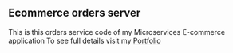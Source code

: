## Ecommerce orders server

This is this orders service code of my Microservices E-commerce application
To see full details visit my [Portfolio](https://second-portfolio-psi.vercel.app/)
